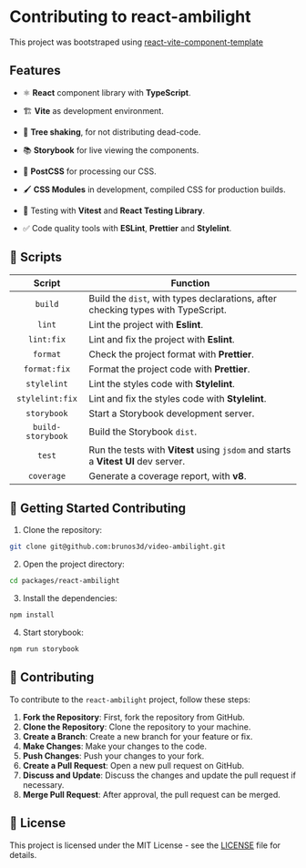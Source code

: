 # Contributing to react-ambilight

This project was bootstraped using [react-vite-component-template](https://github.com/victor-lillo/react-vite-component-template)

## Features

- ⚛️ **React** component library with **TypeScript**.

- 🏗️ **Vite** as development environment.

- 🌳 **Tree shaking**, for not distributing dead-code.

- 📚 **Storybook** for live viewing the components.

- 🎨 **PostCSS** for processing our CSS.

- 🖌️ **CSS Modules** in development, compiled CSS for production builds.

- 🧪 Testing with **Vitest** and **React Testing Library**.

- ✅ Code quality tools with **ESLint**, **Prettier** and **Stylelint**.

## 🤖 Scripts

|      Script       | Function                                                                           |
| :---------------: | ---------------------------------------------------------------------------------- |
|      `build`      | Build the `dist`, with types declarations, after checking types with TypeScript.   |
|      `lint`       | Lint the project with **Eslint**.                                                  |
|    `lint:fix`     | Lint and fix the project with **Eslint**.                                          |
|     `format`      | Check the project format with **Prettier**.                                        |
|   `format:fix`    | Format the project code with **Prettier**.                                         |
|    `stylelint`    | Lint the styles code with **Stylelint**.                                           |
|  `stylelint:fix`  | Lint and fix the styles code with **Stylelint**.                                   |
|    `storybook`    | Start a Storybook development server.                                              |
| `build-storybook` | Build the Storybook `dist`.                                                        |
|      `test`       | Run the tests with **Vitest** using `jsdom` and starts a **Vitest UI** dev server. |
|    `coverage`     | Generate a coverage report, with **v8**.                                           |

## 🚀 Getting Started Contributing

1. Clone the repository:

```bash
git clone git@github.com:brunos3d/video-ambilight.git
```

2. Open the project directory:

```bash
cd packages/react-ambilight
```

3. Install the dependencies:

```bash
npm install
```

4. Start storybook:

```bash
npm run storybook
```

## 🧩 Contributing

To contribute to the `react-ambilight` project, follow these steps:

1. **Fork the Repository**: First, fork the repository from GitHub.
2. **Clone the Repository**: Clone the repository to your machine.
3. **Create a Branch**: Create a new branch for your feature or fix.
4. **Make Changes**: Make your changes to the code.
5. **Push Changes**: Push your changes to your fork.
6. **Create a Pull Request**: Open a new pull request on GitHub.
7. **Discuss and Update**: Discuss the changes and update the pull request if necessary.
8. **Merge Pull Request**: After approval, the pull request can be merged.

## 📄 License

This project is licensed under the MIT License - see the [LICENSE](LICENSE) file for details.
